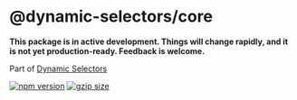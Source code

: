 # @dynamic-selectors/core

**This package is in active development. Things will change rapidly, and it is not yet production-ready. Feedback is welcome.**

Part of [Dynamic Selectors](https://github.com/spautz/dynamic-selectors)

[![npm version](https://img.shields.io/npm/v/@dynamic-selectors/core/latest.svg)](https://www.npmjs.com/package/@dynamic-selectors/core)
[![gzip size](https://img.shields.io/bundlephobia/minzip/@dynamic-selectors/core)](https://bundlephobia.com/result?p=@dynamic-selectors/core@latest)
